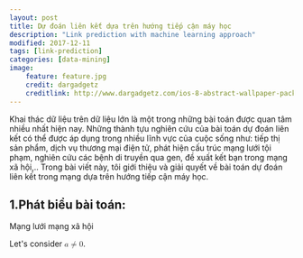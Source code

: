 ```yaml
---
layout: post
title: Dự đoán liên kết dựa trên hướng tiếp cận máy học
description: "Link prediction with machine learning approach"
modified: 2017-12-11
tags: [link-prediction]
categories: [data-mining]
image:
    feature: feature.jpg
    credit: dargadgetz
    creditlink: http://www.dargadgetz.com/ios-8-abstract-wallpaper-pack-for-iphone-5s-5c-and-ipod-touch-retina/
---
```


Khai thác dữ liệu trên dữ liệu lớn là một trong những bài toán được quan tâm nhiều nhất hiện nay. Những thành tựu nghiên cứu của bài toán dự đoán liên kết có thể được áp dụng trong nhiều lĩnh vực của cuộc sống như: tiếp thị sản phẩm, dịch vụ thương mại điện tử, phát hiện cấu trúc mạng lưới tội phạm, nghiên cứu các bệnh di truyền qua gen, đề xuất kết bạn trong mạng xã hội,.. Trong bài viết này, tôi giới thiệu và giải quyết về bài toán dự đoán liên kết trong mạng dựa trên hướng tiếp cận máy học.

## 1.Phát biểu bài toán:
Mạng lưới mạng xã hội 
<script type="text/javascript"
     src="https://d3eoax9i5htok0.cloudfront.net/mathjax/latest/MathJax.js?config=TeX-AMS-MML_HTMLorMML">
</script>
Let's consider <math><mi>a</mi><mo>≠</mo><mn>0</mn></math>.
